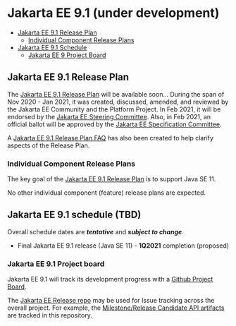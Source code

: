 # Jakarta EE 9.1 (under development)

- [Jakarta EE 9.1 Release Plan](#jakarta-ee-9.1-release-plan)
    - [Individual Component Release Plans](#individual-component-release-plans)
- [Jakarta EE 9.1 Schedule](#jakarta-ee-9.1-schedule)
    - [Jakarta EE 9 Project Board](#jakarta-ee-9.1-project-board)

## Jakarta EE 9.1 Release Plan

The [Jakarta EE 9.1 Release Plan](JakartaEE9.1ReleasePlan) will be available soon... 
During the span of Nov 2020 - Jan 2021, it was created, discussed, amended, and reviewed by the Jakarta EE Community and the Platform Project.
In Feb 2021, it will be endorsed by the [Jakarta EE Steering Committee](TBD).
Also, in Feb 2021, an official ballot will be approved by the [Jakarta EE Specification Committee](TBD).

A [Jakarta EE 9.1 Release Plan FAQ](https://eclipse-ee4j.github.io/jakartaee-platform/jakartaee9/JakartaEE9.1ReleasePlanFAQ) has also been created to help clarify aspects of the Release Plan.

### Individual Component Release Plans

The key goal of the [Jakarta EE 9.1 Release Plan](JakartaEE9.1ReleasePlan) is to support Java SE 11.

No other individual component (feature) release plans are expected.

## Jakarta EE 9.1 schedule (TBD)

Overall schedule dates are ***tentative*** and ***subject to change***.  
    
- Final Jakarta EE 9.1 release (Java SE 11) - **1Q2021** completion (proposed)
    
### Jakarta EE 9.1 Project board

Jakarta EE 9.1 will track its development progress with a [Github Project Board](https://github.com/orgs/eclipse-ee4j/projects/20).

The [Jakarta EE Release repo](https://github.com/eclipse-ee4j/jakartaee-release) may be used for Issue tracking across the overall project.
For example, the [Milestone/Release Candidate API artifacts](https://github.com/eclipse-ee4j/jakartaee-release/issues) are tracked in this repository.
